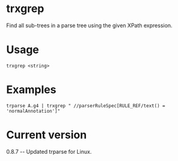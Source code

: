 # trxgrep

Find all sub-trees in a parse tree using the given XPath expression.

# Usage

    trxgrep <string>

# Examples

    trparse A.g4 | trxgrep " //parserRuleSpec[RULE_REF/text() = 'normalAnnotation']"

# Current version

0.8.7 -- Updated trparse for Linux.
